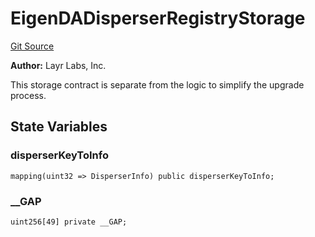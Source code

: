 # EigenDADisperserRegistryStorage
[Git Source](https://github.com/Layr-Labs/eigenda/blob/538f0525d9ff112a8ba32701edaf2860a0ad7306/src/core/EigenDADisperserRegistryStorage.sol)

**Author:**
Layr Labs, Inc.

This storage contract is separate from the logic to simplify the upgrade process.


## State Variables
### disperserKeyToInfo

```solidity
mapping(uint32 => DisperserInfo) public disperserKeyToInfo;
```


### __GAP

```solidity
uint256[49] private __GAP;
```


